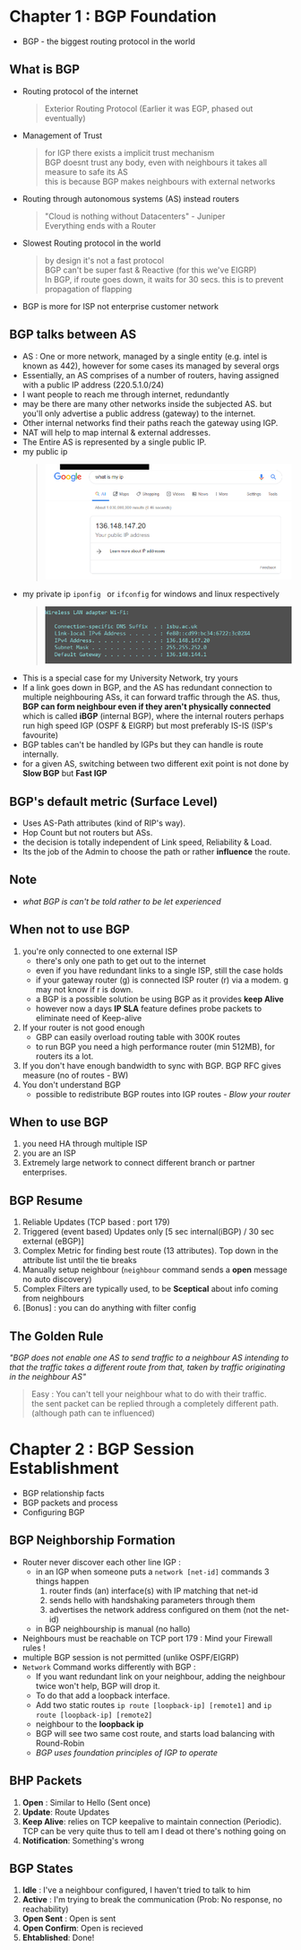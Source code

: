 # Chapter 1 : BGP Foundation
* BGP - the biggest routing protocol in the world

## What is BGP
* Routing protocol of the internet 
    > Exterior Routing Protocol (Earlier it was EGP, phased out eventually)
* Management of Trust 
    >  for IGP there exists a implicit trust mechanism <br>
      BGP doesnt trust any body, even with neighbours it takes all measure to safe its AS <br>
      this is because BGP makes neighbours with external networks 
* Routing through autonomous systems (AS) instead routers
    > "Cloud is nothing without Datacenters" - Juniper <br>
    Everything ends with a Router 
* Slowest Routing protocol in the world 
    > by design it's not a fast protocol <br>
    BGP can't be super fast & Reactive (for this we've EIGRP) <br>
    In BGP, if route goes down, it waits for 30 secs. this is to prevent propagation of flapping <br>
* BGP is more for ISP not enterprise customer network 

## BGP talks between AS 
* AS : One or more network, managed by a single entity (e.g. intel is known as 442), 
however for some cases its managed by several orgs 
* Essentially, an AS comprises of a number of routers, having assigned with a public IP
address (220.5.1.0/24)
* I want people to reach me through internet, redundantly 
* may be there are many other networks inside the subjected AS. but you'll only advertise 
a public address (gateway) to the internet. 
* Other internal networks find their paths reach the gateway using IGP.
* NAT will help to map internal & external addresses. 
* The Entire AS is represented by a single public IP. 
* my public ip 
    > ![](pics/pub_ip.png)
* my private ip `iponfig ` or `ifconfig` for windows and linux respectively 
    > ![](pics/pri_ip.png)
* This is a special case for my University Network, try yours 
* If a link goes down in BGP, and the AS has redundant connection to multiple neighbouring
ASs, it can forward traffic through the AS. thus, __BGP can form neighbour even if they aren't 
physically connected__ which is called __iBGP__ (internal BGP), where the internal routers perhaps 
run high speed IGP (OSPF & EIGRP) but most preferably IS-IS (ISP's favourite)
* BGP tables can't be handled by IGPs but they can handle is route internally.  
* for a given AS, switching between two different exit point is not done by __Slow BGP__ but
__Fast IGP__ 

## BGP's default metric (Surface Level)
* Uses AS-Path attributes (kind of RIP's way).
* Hop Count but not routers but ASs.
* the decision is totally independent of Link speed, Reliability & Load.
* Its the job of the Admin to choose the path or rather __influence__ the route.

## Note
*  _what BGP is can't be told rather to be let experienced_

## When not to use BGP
1. you're only connected to one external ISP 
      * there's only one path to get out to the internet <br>
      * even if you have redundant links to a single ISP, still the case holds <br> 
      * if your gateway router (g) is connected ISP router (r) via a modem. g may not know if r is down.
      * a BGP is a possible solution be using BGP as it provides __keep Alive__
      * however now a days __IP SLA__ feature defines probe packets to eliminate need of Keep-alive
2. If your router is not good enough 
      * GBP can easily overload routing table with 300K routes 
      * to run BGP you need a high performance router (min 512MB), for routers its a lot. 
3. If you don't have enough bandwidth to sync with BGP. BGP RFC gives measure (no of routes - BW)
4. You don't understand BGP 
      * possible to redistribute BGP routes into IGP routes - _Blow your router_
      
## When to use BGP
1. you need HA through multiple ISP 
2. you are an ISP 
3. Extremely large network to connect different branch or partner enterprises. 

## BGP Resume
1. Reliable Updates (TCP based : port 179)
2. Triggered (event based) Updates only [5 sec internal(iBGP) / 30 sec external (eBGP)] 
3. Complex Metric for finding best route (13 attributes). Top down in the attribute list until the tie breaks 
4. Manually setup neighbour (`neighbour` command sends a __open__ message no auto discovery)  
5. Complex Filters are typically used, to be __Sceptical__ about info coming from neighbours 
6. [Bonus] : you can do anything with filter config 

## The Golden Rule
_"BGP does not enable one AS to send traffic to a neighbour AS intending to that the traffic takes a different 
route from that, taken by traffic originating in the neighbour AS"_
>   Easy : You can't tell your neighbour what to do with their traffic. <br>
>   the sent packet can be replied through a completely different path. (although path can te influenced)

# Chapter 2 : BGP Session Establishment 
* BGP relationship facts
* BGP packets and process
* Configuring BGP

## BGP Neighborship Formation 
* Router never discover each other line IGP : 
    * in an IGP when someone puts a `network [net-id]` commands 3 things happen 
        1. router finds (an) interface(s) with IP matching that net-id
        2. sends hello with handshaking parameters through them
        3. advertises the network address configured on them (not the net-id)
    * in BGP neighbourship is manual (no hallo)
* Neighbours must be reachable on TCP port 179 : Mind your Firewall rules ! 
* multiple BGP session is not permitted (unlike OSPF/EIGRP)
* `Network` Command works differently with BGP :
    * If you want redundant link on your neighbour, adding the neighbour twice won't help, BGP will drop it.
    * To do that add a loopback interface. 
    * Add two static routes `ip route [loopback-ip] [remote1]` and `ip route [loopback-ip] [remote2]`
    * neighbour to the __loopback ip__
    * BGP will see two same cost route, and starts load balancing with Round-Robin 
    * _BGP uses foundation principles of IGP to operate_
    
## BHP Packets
1. __Open__ : Similar to Hello (Sent once)
2. __Update__: Route Updates 
3. __Keep Alive__: relies on TCP keepalive to maintain connection (Periodic). 
TCP can be very quite thus to tell am I dead ot there's nothing going on 
4. __Notification__: Something's wrong

## BGP States
1. __Idle__ : I've a neighbour configured, I haven't tried to talk to him
2. __Active__ : I'm trying to break the communication (Prob: No response, no reachability) 
3. __Open Sent__ : Open is sent 
4. __Open Confirm__: Open is recieved 
6. __Ehtablished__: Done!
